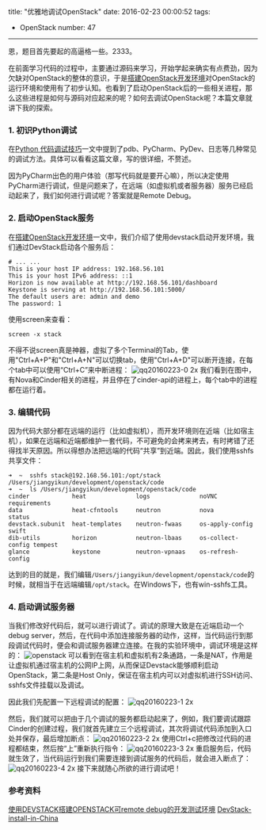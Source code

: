 title: "优雅地调试OpenStack"
date: 2016-02-23 00:00:52
tags:
  - OpenStack
number: 47
---

恩，题目首先要起的高逼格一些。2333。

在前面学习代码的过程中，主要通过源码来学习，开始学起来确实有点费劲，因为欠缺对OpenStack的整体的意识，于是[搭建OpenStack开发环境](http://yikun.github.io/2016/02/10/搭建OpenStack开发环境/)对OpenStack的运行环境和使用有了初步认知。也看到了启动OpenStack后的一些相关进程，那么这些进程是如何与源码对应起来的呢？如何去调试OpenStack呢？本篇文章就讲下我的探索。

<!--more-->
### 1. 初识Python调试

在[Python 代码调试技巧](https://www.ibm.com/developerworks/cn/linux/l-cn-pythondebugger/)一文中提到了pdb、PyCharm、PyDev、日志等几种常见的调试方法。具体可以看看这篇文章，写的很详细，不赘述。

因为PyCharm出色的用户体验（那写代码就是要开心嘛），所以决定使用PyCharm进行调试，但是问题来了，在远端（如虚拟机或者服务器）服务已经启动起来了，我们如何进行调试呢？答案就是Remote Debug。
### 2. 启动OpenStack服务

在[搭建OpenStack开发环境](http://yikun.github.io/2016/02/10/搭建OpenStack开发环境/)一文中，我们介绍了使用devstack启动开发环境，我们通过DevStack启动各个服务后：

```
# ... ...
This is your host IP address: 192.168.56.101
This is your host IPv6 address: ::1
Horizon is now available at http://192.168.56.101/dashboard
Keystone is serving at http://192.168.56.101:5000/
The default users are: admin and demo
The password: 1
```

使用screen来查看：

```
screen -x stack
```

不得不说screen真是神器，虚拟了多个Terminal的Tab，使用"Ctrl+A+P"和"Ctrl+A+N"可以切换tab，使用"Ctrl+A+D"可以断开连接，在每个tab中可以使用“Ctrl+C”来中断进程：
![qq20160223-0 2x](https://cloud.githubusercontent.com/assets/1736354/13224079/e3309ca4-d9c1-11e5-897a-04ed2b6c8e82.png)
我们看到在图中，有Nova和Cinder相关的进程，并且停在了cinder-api的进程上，每个tab中的进程都在运行着。
### 3. 编辑代码

因为代码大部分都在远端的运行（比如虚拟机），而开发环境则在近端（比如宿主机），如果在远端和近端都维护一套代码，不可避免的会拷来拷去，有时拷错了还得找半天原因。所以得想办法把远端的代码“共享”到近端。因此，我们使用sshfs共享文件：

```
➜  ~  sshfs stack@192.168.56.101:/opt/stack /Users/jiangyikun/development/openstack/code
➜  ~  ls /Users/jiangyikun/development/openstack/code
cinder            heat              logs              noVNC             requirements
data              heat-cfntools     neutron           nova              status
devstack.subunit  heat-templates    neutron-fwaas     os-apply-config   swift
dib-utils         horizon           neutron-lbaas     os-collect-config tempest
glance            keystone          neutron-vpnaas    os-refresh-config
```

达到的目的就是，我们编辑`/Users/jiangyikun/development/openstack/code`的时候，就相当于在远端编辑`/opt/stack`。在Windows下，也有win-sshfs工具。
### 4. 启动调试服务器

当我们修改好代码后，就可以进行调试了。调试的原理大致是在近端启动一个debug server，然后，在代码中添加连接服务器的动作，这样，当代码运行到那段调试代码时，便会和调试服务器建立连接。在我的实验环境中，调试环境是这样的：
![openstack](https://cloud.githubusercontent.com/assets/1736354/13257974/1042affa-da8c-11e5-99a0-882e5b229354.png)
可以看到在宿主机和虚拟机有2条通路，一条是NAT，作用是让虚拟机通过宿主机的公网IP上网，从而保证Devstack能够顺利启动OpenStack，第二条是Host Only，保证在宿主机内可以对虚拟机进行SSH访问、sshfs文件挂载以及调试。

因此我们先配置一下远程调试的配置：
![qq20160223-1 2x](https://cloud.githubusercontent.com/assets/1736354/13224336/fab25a06-d9c2-11e5-8547-b284fe7df997.png)

然后，我们就可以把由于几个调试的服务都启动起来了，例如，我们要调试跟踪Cinder的创建过程，我们就首先建立三个远程调试，其次将调试代码添加到入口处并保存，最后增加断点：
![qq20160223-2 2x](https://cloud.githubusercontent.com/assets/1736354/13224668/8e9949e0-d9c4-11e5-850f-357b0eaa41c1.png)
使用Ctrl+c把修改过代码的进程都结束，然后按“上”重新执行指令：
![qq20160223-3 2x](https://cloud.githubusercontent.com/assets/1736354/13224732/db14a4ea-d9c4-11e5-8e83-706b35f507f5.png)
重启服务后，代码就生效了，当代码运行到我们需要连接到调试服务的代码后，就会进入断点了：
![qq20160223-4 2x](https://cloud.githubusercontent.com/assets/1736354/13224833/4a55fed0-d9c5-11e5-8f60-38589e40c34c.png)
接下来就随心所欲的进行调试吧！
### 参考资料

[使用DEVSTACK搭建OPENSTACK可remote debug的开发测试环境](http://bingotree.cn/?p=687)
[DevStack-install-in-China](http://kiwik.github.io/openstack/2013/12/21/DevStack-install-in-China/)
